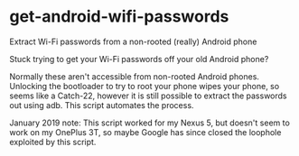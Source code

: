 # get-android-wifi-passwords
Extract Wi-Fi passwords from a non-rooted (really) Android phone

Stuck trying to get your Wi-Fi passwords off your old Android phone?

Normally these aren't accessible from non-rooted Android phones.
Unlocking the bootloader to try to root your phone wipes your phone,
so seems like a Catch-22, however it is still possible to extract
the passwords out using adb. This script automates the process.

January 2019 note: This script worked for my Nexus 5, but doesn't
seem to work on my OnePlus 3T, so maybe Google has since closed the
loophole exploited by this script.

